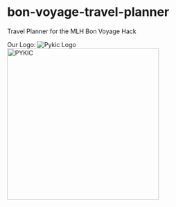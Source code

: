# bon-voyage-travel-planner
Travel Planner for the MLH Bon Voyage Hack

Our Logo: 
![Pykic Logo](/images/PYKIC.png) 
<img width="350" alt="PYKIC" src="https://user-images.githubusercontent.com/77555172/126056442-ddd58159-bd92-4dbb-b871-ac60e5d58d03.png">


